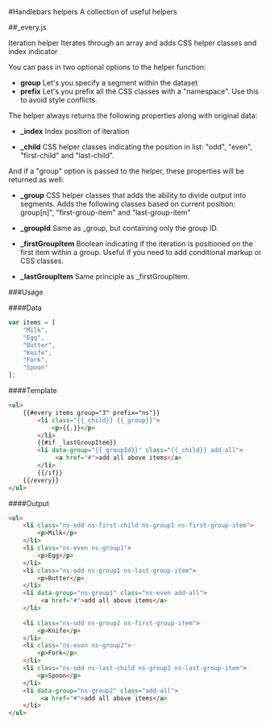 #Handlebars helpers
A collection of useful helpers

##_every.js

Iteration helper
Iterates through an array and adds CSS helper classes and index indicator


You can pass in two optional options to the helper function:
* **group**
Let's you specify a segment within the dataset
* **prefix**
Let's you prefix all the CSS classes with a "namespace". Use this to avoid style conflicts.

The helper always returns the following properties along with original data:

* **_index**
Index position of iteration

* **_child**
CSS helper classes indicating the position in list: 
"odd", "even", "first-child" and "last-child".

And if a "group" option is passed to the helper, these properties will be returned as well:
      
* **_group**
CSS helper classes that adds the ability to divide output into 
segments. Adds the following classes based on current position:
group[n]", "first-group-item" and "last-group-item"

* **_groupId**
Same as _group, but containing only the group ID.

* **_firstGroupItem**
Boolean indicating if the iteration is positioned on the first item 
within a group. Useful if you need to add conditional markup or CSS classes.

* **_lastGroupItem**
Same principle as _firstGroupItem.

###Usage

####Data
```js
var items = [
    "Milk",
    "Egg",
    "Butter",
    "Knife",
    "Fork",
    "Spoon"
];
```

####Template
```html
<ul>
    {{#every items group="3" prefix="ns"}}
        <li class="{{_child}} {{_group}}">
            <p>{{.}}</p> 
        </li>
        {{#if _lastGroupItem}}
        <li data-group="{{_groupId}}" class="{{_child}} add-all">
             <a href="#">add all above items</a>
        </li>
        {{/if}}
    {{/every}}
</ul>
```

####Output
```html
<ul>
    <li class="ns-odd ns-first-child ns-group1 ns-first-group-item">
        <p>Milk</p>
    </li>
    <li class="ns-even ns-group1">
        <p>Egg</p>
    </li>
    <li class="ns-odd ns-group1 ns-last-group-item">
        <p>Butter</p>
    </li>
    <li data-group="ns-group1" class="ns-even add-all">
         <a href="#">add all above items</a>
    </li>
    
    <li class="ns-odd ns-group2 ns-first-group-item">
        <p>Knife</p>
    </li>
    <li class="ns-even ns-group2">
        <p>Fork</p>
    </li>
    <li class="ns-odd ns-last-child ns-group2 ns-last-group-item">
        <p>Spoon</p>
    </li>
    <li data-group="ns-group2" class="add-all">
         <a href="#">add all above items</a>
    </li>
</ul>
```
